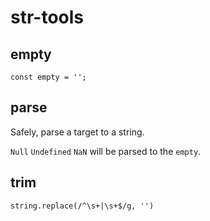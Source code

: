 # str-tools

## empty

    const empty = '';

## parse

Safely, parse a target to a string.

`Null` `Undefined` `NaN` will be parsed to the `empty`.

## trim

    string.replace(/^\s+|\s+$/g, '')

